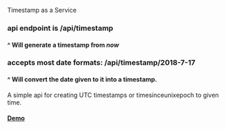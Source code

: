 Timestamp as a Service

### api endpoint is /api/timestamp
#### ^ Will generate a timestamp from _now_
### accepts most date formats: /api/timestamp/2018-7-17
#### ^ Will convert the date given to it into a timestamp.
A simple api for creating UTC timestamps or timesinceunixepoch to given time.
#### [Demo](https://platinum-curler.glitch.me/)